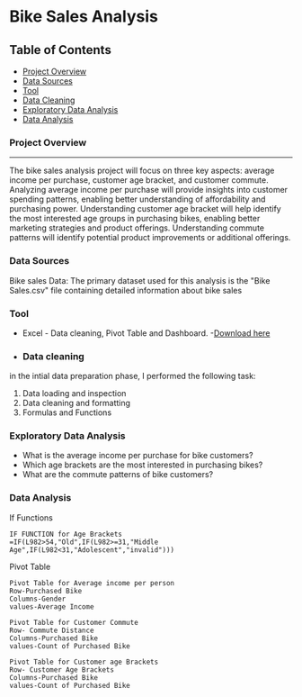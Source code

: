 # Bike Sales Analysis

## Table of Contents

- [Project Overview](#project-overview)
- [Data Sources](#data-sources)
- [Tool](#tool)
- [Data Cleaning](#data-cleaning)
- [Exploratory Data Analysis](#exploratory-data-analysis)
- [Data Analysis](#data-analysis)


### Project Overview
---
The bike sales analysis project will focus on three key aspects: average income per purchase, customer age bracket, and customer commute. Analyzing average income per purchase will provide insights into customer spending patterns, enabling better understanding of affordability and purchasing power. Understanding customer age bracket will help identify the most interested age groups in purchasing bikes, enabling better marketing strategies and product offerings. Understanding commute patterns will identify potential product improvements or additional offerings.

### Data Sources

Bike sales Data: The primary dataset used for this analysis is the "Bike Sales.csv" file containing detailed information about bike sales

### Tool

- Excel - Data cleaning, Pivot Table and Dashboard.
 -[Download here](https://www.microsoft.com/en-us/microsoft-365/excel)

- ### Data cleaning
in the intial data preparation phase, I performed the following task:
1. Data loading and inspection
2. Data cleaning and formatting
3. Formulas and Functions

### Exploratory Data Analysis

- What is the average income per purchase for bike customers?
- Which age brackets are the most interested in purchasing bikes?
- What are the commute patterns of bike customers?

### Data Analysis
If Functions
```` 
IF FUNCTION for Age Brackets 
=IF(L982>54,"Old",IF(L982>=31,"Middle Age",IF(L982<31,"Adolescent","invalid")))
`````
Pivot Table
```` 
Pivot Table for Average income per person
Row-Purchased Bike
Columns-Gender
values-Average Income

Pivot Table for Customer Commute
Row- Commute Distance
Columns-Purchased Bike
values-Count of Purchased Bike

Pivot Table for Customer age Brackets
Row- Customer Age Brackets
Columns-Purchased Bike
values-Count of Purchased Bike
````







